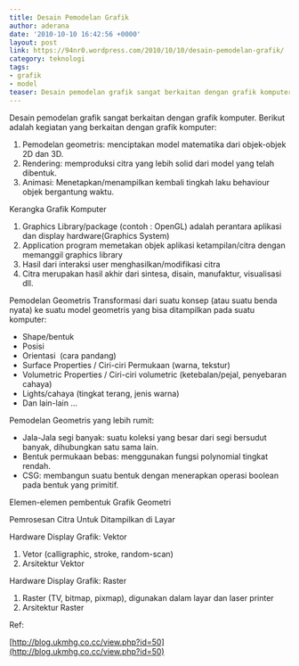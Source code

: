 ```yaml
---
title: Desain Pemodelan Grafik
author: aderana
date: '2010-10-10 16:42:56 +0000'
layout: post
link: https://94nr0.wordpress.com/2010/10/10/desain-pemodelan-grafik/
category: teknologi
tags:
- grafik
- model
teaser: Desain pemodelan grafik sangat berkaitan dengan grafik komputer.
---
```


Desain pemodelan grafik sangat berkaitan dengan grafik komputer. Berikut adalah kegiatan yang berkaitan dengan grafik komputer:

1. Pemodelan geometris: menciptakan model matematika dari objek-objek 2D dan 3D.
2. Rendering: memproduksi citra yang lebih solid dari model yang telah dibentuk.
3. Animasi: Menetapkan/menampilkan kembali tingkah laku behaviour objek bergantung waktu.


Kerangka Grafik Komputer

1. Graphics Library/package (contoh : OpenGL) adalah perantara aplikasi dan display hardware(Graphics System)
2. Application program memetakan objek aplikasi ketampilan/citra dengan memanggil graphics library
3. Hasil dari interaksi user menghasilkan/modifikasi citra
4. Citra merupakan hasil akhir dari sintesa, disain, manufaktur, visualisasi dll.


Pemodelan Geometris
Transformasi dari suatu konsep (atau suatu benda nyata) ke suatu model geometris yang bisa ditampilkan pada suatu komputer:
	
* Shape/bentuk
* Posisi
* Orientasi  (cara pandang)
* Surface Properties / Ciri-ciri Permukaan (warna, tekstur)
* Volumetric Properties / Ciri-ciri volumetric (ketebalan/pejal, penyebaran cahaya)
* Lights/cahaya (tingkat terang, jenis warna)
* Dan lain-lain …


Pemodelan Geometris yang lebih rumit:
	
* Jala-Jala segi banyak: suatu koleksi yang besar dari segi bersudut banyak, dihubungkan satu sama lain.
* Bentuk permukaan bebas: menggunakan fungsi polynomial tingkat rendah.
* CSG: membangun suatu bentuk dengan menerapkan operasi boolean pada bentuk yang primitif.


Elemen-elemen pembentuk Grafik Geometri

Pemrosesan Citra Untuk Ditampilkan di Layar

Hardware Display Grafik: Vektor
	
1. Vetor (calligraphic, stroke, random-scan)
2. Arsitektur Vektor


Hardware Display Grafik: Raster
	
1. Raster (TV, bitmap, pixmap), digunakan dalam layar dan laser printer
2. Arsitektur Raster


Ref:




[http://blog.ukmhg.co.cc/view.php?id=50](http://blog.ukmhg.co.cc/view.php?id=50)